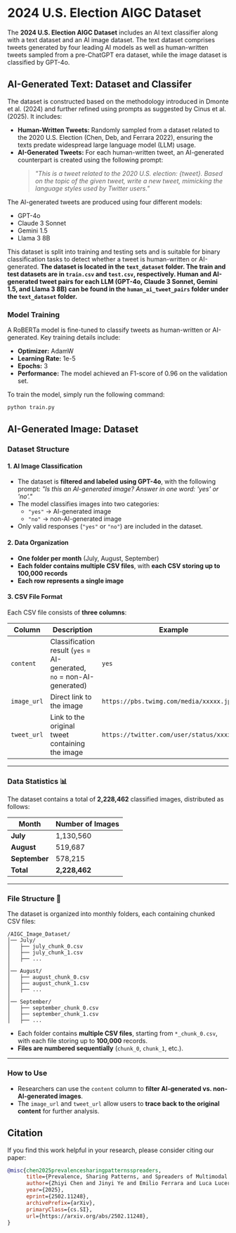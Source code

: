 # 2024 U.S. Election AIGC Dataset

The **2024 U.S. Election AIGC Dataset** includes an AI text classifier along with a text dataset and an AI image dataset. The text dataset comprises tweets generated by four leading AI models as well as human-written tweets sampled from a pre-ChatGPT era dataset, while the image dataset is classified by GPT-4o.

## AI-Generated Text: Dataset and Classifer

The dataset is constructed based on the methodology introduced in Dmonte et al. (2024) and further refined using prompts as suggested by Cinus et al. (2025). It includes:
- **Human-Written Tweets:** Randomly sampled from a dataset related to the 2020 U.S. Election (Chen, Deb, and Ferrara 2022), ensuring the texts predate widespread large language model (LLM) usage.
- **AI-Generated Tweets:** For each human-written tweet, an AI-generated counterpart is created using the following prompt:
  > *"This is a tweet related to the 2020 U.S. election: {tweet}. Based on the topic of the given tweet, write a new tweet, mimicking the language styles used by Twitter users."*

The AI-generated tweets are produced using four different models:
- GPT-4o
- Claude 3 Sonnet
- Gemini 1.5
- Llama 3 8B

This dataset is split into training and testing sets and is suitable for binary classification tasks to detect whether a tweet is human-written or AI-generated.
**The dataset is located in the `text_dataset` folder. The train and test datasets are in `train.csv` and `test.csv`, respectively. Human and AI-generated tweet pairs for each LLM (GPT-4o, Claude 3 Sonnet, Gemini 1.5, and Llama 3 8B) can be found in the `human_ai_tweet_pairs` folder under the `text_dataset` folder.**


### Model Training

A RoBERTa model is fine-tuned to classify tweets as human-written or AI-generated. Key training details include:
- **Optimizer:** AdamW
- **Learning Rate:** 1e-5
- **Epochs:** 3
- **Performance:** The model achieved an F1-score of 0.96 on the validation set.

To train the model, simply run the following command:

```bash
python train.py
```


## AI-Generated Image: Dataset

### Dataset Structure

#### **1. AI Image Classification**

- The dataset is **filtered and labeled using GPT-4o**, with the following prompt:
   *"Is this an AI-generated image? Answer in one word: 'yes' or 'no'."*
- The model classifies images into two categories:
  - `"yes"` → AI-generated image
  - `"no"` → non-AI-generated image
- Only valid responses (`"yes"` or `"no"`) are included in the dataset.

#### **2. Data Organization**

- **One folder per month** (July, August, September)
- **Each folder contains multiple CSV files**, with **each CSV storing up to 100,000 records**
- **Each row represents a single image**

#### **3. CSV File Format**

Each CSV file consists of **three columns**:

| Column      | Description                                                  | Example                                    |
| ----------- | ------------------------------------------------------------ | ------------------------------------------ |
| `content`   | Classification result (`yes` = AI-generated, `no` = non-AI-generated) | `yes`                                      |
| `image_url` | Direct link to the image                                     | `https://pbs.twimg.com/media/xxxxx.jpg`    |
| `tweet_url` | Link to the original tweet containing the image              | `https://twitter.com/user/status/xxxxxxxx` |

------

### Data Statistics 📊

The dataset contains a total of **2,228,462** classified images, distributed as follows:

| Month         | Number of Images |
| ------------- | ---------------- |
| **July**      | 1,130,560        |
| **August**    | 519,687          |
| **September** | 578,215          |
| **Total**     | **2,228,462**    |

------

### File Structure 📂

The dataset is organized into monthly folders, each containing chunked CSV files:

```
/AIGC_Image_Dataset/
│── July/
│   ├── july_chunk_0.csv
│   ├── july_chunk_1.csv
│   ├── ...
│
│── August/
│   ├── august_chunk_0.csv
│   ├── august_chunk_1.csv
│   ├── ...
│
│── September/
│   ├── september_chunk_0.csv
│   ├── september_chunk_1.csv
│   ├── ...
```

- Each folder contains **multiple CSV files**, starting from `*_chunk_0.csv`, with each file storing up to **100,000** records.
- **Files are numbered sequentially** (`chunk_0`, `chunk_1`, etc.).

------

### How to Use

- Researchers can use the `content` column to **filter AI-generated vs. non-AI-generated images**.
- The `image_url` and `tweet_url` allow users to **trace back to the original content** for further analysis.


## Citation

If you find this work helpful in your research, please consider citing our paper:

```bibtex
@misc{chen2025prevalencesharingpatternsspreaders,
      title={Prevalence, Sharing Patterns, and Spreaders of Multimodal AI-Generated Content on X during the 2024 U.S. Presidential Election}, 
      author={Zhiyi Chen and Jinyi Ye and Emilio Ferrara and Luca Luceri},
      year={2025},
      eprint={2502.11248},
      archivePrefix={arXiv},
      primaryClass={cs.SI},
      url={https://arxiv.org/abs/2502.11248}, 
}
